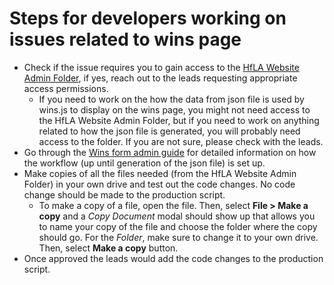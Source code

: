 # Steps for developers working on issues related to wins page

- Check if the issue requires you to gain access to the [HfLA Website Admin Folder](https://drive.google.com/drive/folders/19ZHh3MTf4vmU9NPW1OViRQ4wvb8oGOoC), if yes, reach out to the leads requesting appropriate access permissions.
    - If you need to work on the how the data from json file is used by wins.js to display on the wins page, you might not need access to the HfLA Website Admin Folder, but if you need to work on anything related to how the json file is generated, you will probably need access to the folder. If you are not sure, please check with the leads.
- Go through the [Wins form admin guide](https://docs.google.com/document/d/1j1JTX5XzotgVCVZ91ImvenedPN5-IVjdSKDukq1B9iE/edit) for detailed information on how the workflow (up until generation of the json file) is set up.
- Make copies of all the files needed (from the HfLA Website Admin Folder) in your own drive and test out the code changes. No code change should be made to the production script.
  - To make a copy of a file, open the file. Then, select **File > Make a copy** and a _Copy Document_ modal should show up that allows you to name your copy of the file and choose the folder where the copy should go. For the _Folder_, make sure to change it to your own drive. Then, select **Make a copy** button.
- Once approved the leads would add the code changes to the production script.